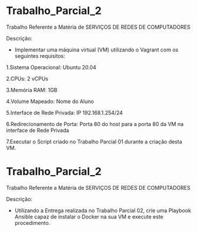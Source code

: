 # Trabalho_Parcial_2
Trabalho Referente a Matéria de SERVIÇOS DE REDES DE COMPUTADORES

Descrição: 
 - Implementar uma máquina virtual (VM) utilizando o Vagrant com os seguintes requisitos:

1.Sistema Operacional: Ubuntu 20.04

2.CPUs: 2 vCPUs

3.Memória RAM: 1GB

4.Volume Mapeado: Nome do Aluno

5.Interface de Rede Privada: IP 192.168.1.254/24

6.Redirecionamento de Porta: Porta 80 do host para a porta 80 da VM na interface de Rede Privada

7.Executar o Script criado no Trabalho Parcial 01 durante a criação desta VM.

# Trabalho_Parcial_2
Trabalho Referente a Matéria de SERVIÇOS DE REDES DE COMPUTADORES

Descrição: 
  - Utilizando a Entrega realizada no Trabalho Parcial 02, crie uma Playbook Ansible capaz de instalar o Docker na sua VM e execute este procedimento.